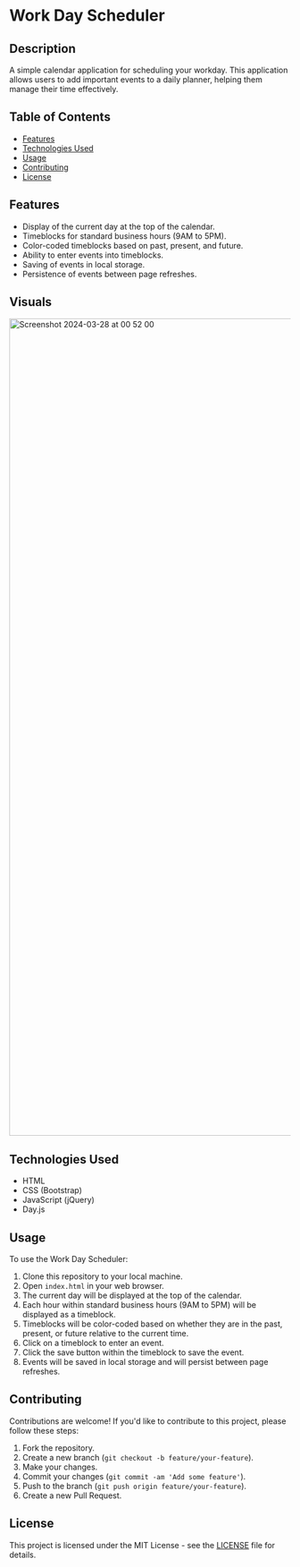 # Work Day Scheduler

## Description
A simple calendar application for scheduling your workday. This application allows users to add important events to a daily planner, helping them manage their time effectively.

## Table of Contents

- [Features](#features)
- [Technologies Used](#technologies-used)
- [Usage](#usage)
- [Contributing](#contributing)
- [License](#license)

## Features

- Display of the current day at the top of the calendar.
- Timeblocks for standard business hours (9AM to 5PM).
- Color-coded timeblocks based on past, present, and future.
- Ability to enter events into timeblocks.
- Saving of events in local storage.
- Persistence of events between page refreshes.

## Visuals 
<img width="1462" alt="Screenshot 2024-03-28 at 00 52 00" src="https://github.com/TheFoodanese/WorkDayScheduler/assets/152094029/51ed9533-2098-457c-b82d-4dff621be1bd">


## Technologies Used

- HTML
- CSS (Bootstrap)
- JavaScript (jQuery)
- Day.js

## Usage

To use the Work Day Scheduler:

1. Clone this repository to your local machine.
2. Open `index.html` in your web browser.
3. The current day will be displayed at the top of the calendar.
4. Each hour within standard business hours (9AM to 5PM) will be displayed as a timeblock.
5. Timeblocks will be color-coded based on whether they are in the past, present, or future relative to the current time.
6. Click on a timeblock to enter an event.
7. Click the save button within the timeblock to save the event.
8. Events will be saved in local storage and will persist between page refreshes.

## Contributing

Contributions are welcome! If you'd like to contribute to this project, please follow these steps:

1. Fork the repository.
2. Create a new branch (`git checkout -b feature/your-feature`).
3. Make your changes.
4. Commit your changes (`git commit -am 'Add some feature'`).
5. Push to the branch (`git push origin feature/your-feature`).
6. Create a new Pull Request.

## License

This project is licensed under the MIT License - see the [LICENSE](LICENSE) file for details.

